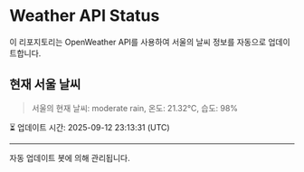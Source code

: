 
# Weather API Status

이 리포지토리는 OpenWeather API를 사용하여 서울의 날씨 정보를 자동으로 업데이트합니다.

## 현재 서울 날씨
> 서울의 현재 날씨: moderate rain, 온도: 21.32°C, 습도: 98%

⏳ 업데이트 시간: 2025-09-12 23:13:31 (UTC)

---
자동 업데이트 봇에 의해 관리됩니다.
